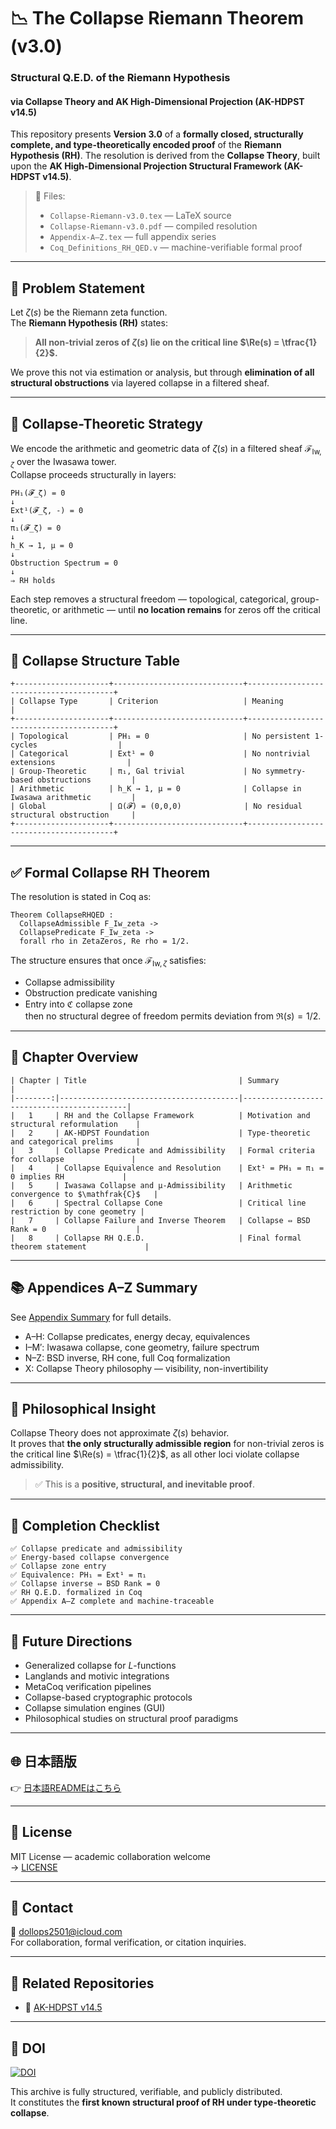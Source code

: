 # 📉 The Collapse Riemann Theorem (v3.0)
### Structural Q.E.D. of the Riemann Hypothesis  
#### via Collapse Theory and AK High-Dimensional Projection (AK-HDPST v14.5)

This repository presents **Version 3.0** of a **formally closed, structurally complete, and type-theoretically encoded proof** of the **Riemann Hypothesis (RH)**. The resolution is derived from the **Collapse Theory**, built upon the **AK High-Dimensional Projection Structural Framework (AK-HDPST v14.5)**.

> 📄 Files:  
> - `Collapse-Riemann-v3.0.tex` — LaTeX source  
> - `Collapse-Riemann-v3.0.pdf` — compiled resolution  
> - `Appendix-A–Z.tex` — full appendix series  
> - `Coq_Definitions_RH_QED.v` — machine-verifiable formal proof  

---

## 🎯 Problem Statement

Let $\zeta(s)$ be the Riemann zeta function.  
The **Riemann Hypothesis (RH)** states:

> **All non-trivial zeros of $\zeta(s)$ lie on the critical line $\Re(s) = \tfrac{1}{2}$.**

We prove this not via estimation or analysis, but through **elimination of all structural obstructions** via layered collapse in a filtered sheaf.

---

## 🧠 Collapse-Theoretic Strategy

We encode the arithmetic and geometric data of $\zeta(s)$ in a filtered sheaf $\mathcal{F}_{\mathrm{Iw},\zeta}$ over the Iwasawa tower.  
Collapse proceeds structurally in layers:

```text
PH₁(𝓕_ζ) = 0
↓
Ext¹(𝓕_ζ, -) = 0
↓
π₁(𝓕_ζ) = 0
↓
h_K → 1, μ = 0
↓
Obstruction Spectrum = 0
↓
⇒ RH holds
```

Each step removes a structural freedom — topological, categorical, group-theoretic, or arithmetic — until **no location remains** for zeros off the critical line.

---

## 🧩 Collapse Structure Table

```text
+---------------------+-----------------------------+----------------------------------------+
| Collapse Type       | Criterion                   | Meaning                                 |
+---------------------+-----------------------------+----------------------------------------+
| Topological         | PH₁ = 0                     | No persistent 1-cycles                  |
| Categorical         | Ext¹ = 0                    | No nontrivial extensions                |
| Group-Theoretic     | π₁, Gal trivial             | No symmetry-based obstructions         |
| Arithmetic          | h_K → 1, μ = 0              | Collapse in Iwasawa arithmetic         |
| Global              | Ω(𝓕) = (0,0,0)              | No residual structural obstruction     |
+---------------------+-----------------------------+----------------------------------------+
```

---

## ✅ Formal Collapse RH Theorem

The resolution is stated in Coq as:

```coq
Theorem CollapseRHQED :
  CollapseAdmissible F_Iw_zeta ->
  CollapsePredicate F_Iw_zeta ->
  forall rho in ZetaZeros, Re rho = 1/2.
```

The structure ensures that once $\mathcal{F}_{\mathrm{Iw},\zeta}$ satisfies:
- Collapse admissibility
- Obstruction predicate vanishing
- Entry into $\mathfrak{C}$ collapse zone  
then no structural degree of freedom permits deviation from $\Re(s) = 1/2$.

---

## 🧱 Chapter Overview

```text
| Chapter | Title                                  | Summary                                    |
|--------:|----------------------------------------|--------------------------------------------|
|   1     | RH and the Collapse Framework          | Motivation and structural reformulation    |
|   2     | AK-HDPST Foundation                    | Type-theoretic and categorical prelims     |
|   3     | Collapse Predicate and Admissibility   | Formal criteria for collapse               |
|   4     | Collapse Equivalence and Resolution    | Ext¹ = PH₁ = π₁ = 0 implies RH             |
|   5     | Iwasawa Collapse and μ-Admissibility   | Arithmetic convergence to $\mathfrak{C}$   |
|   6     | Spectral Collapse Cone                 | Critical line restriction by cone geometry |
|   7     | Collapse Failure and Inverse Theorem   | Collapse ⇔ BSD Rank = 0                    |
|   8     | Collapse RH Q.E.D.                     | Final formal theorem statement             |
```

---

## 📚 Appendices A–Z Summary

See [Appendix Summary](https://github.com/Kobayashi2501/A-Formal-Collapse-Resolution-of-the-Riemann-Hypothesis-via-AK-Theory/blob/main/Appendix_Summary.md) for full details.

- A–H: Collapse predicates, energy decay, equivalences  
- I–M′: Iwasawa collapse, cone geometry, failure spectrum  
- N–Z: BSD inverse, RH cone, full Coq formalization  
- X: Collapse Theory philosophy — visibility, non-invertibility

---

## 🧠 Philosophical Insight

Collapse Theory does not approximate $\zeta(s)$ behavior.  
It proves that **the only structurally admissible region** for non-trivial zeros is  
the critical line $\Re(s) = \tfrac{1}{2}$, as all other loci violate collapse admissibility.  

> ✅ This is a **positive, structural, and inevitable proof**.

---

## 📑 Completion Checklist

```text
✅ Collapse predicate and admissibility
✅ Energy-based collapse convergence
✅ Collapse zone entry
✅ Equivalence: PH₁ = Ext¹ = π₁
✅ Collapse inverse ⇔ BSD Rank = 0
✅ RH Q.E.D. formalized in Coq
✅ Appendix A–Z complete and machine-traceable
```

---

## 🔭 Future Directions

- Generalized collapse for $L$-functions
- Langlands and motivic integrations
- MetaCoq verification pipelines
- Collapse-based cryptographic protocols
- Collapse simulation engines (GUI)
- Philosophical studies on structural proof paradigms

---

## 🌐 日本語版

👉 [日本語READMEはこちら](https://github.com/Kobayashi2501/A-Formal-Collapse-Resolution-of-the-Riemann-Hypothesis-via-AK-Theory/blob/main/README_jp.md)

---

## 📘 License

MIT License — academic collaboration welcome  
→ [LICENSE](https://opensource.org/licenses/MIT)

---

## 📩 Contact

📧 [dollops2501@icloud.com](mailto:dollops2501@icloud.com)  
For collaboration, formal verification, or citation inquiries.

---

## 📂 Related Repositories

- 🧩 [AK-HDPST v14.5](https://github.com/Kobayashi2501/AK-High-Dimensional-Projection-Structural-Theory)  

---

## 📌 DOI

[![DOI](https://zenodo.org/badge/DOI/10.5281/zenodo.16524359.svg)](https://doi.org/10.5281/zenodo.16524359)

This archive is fully structured, verifiable, and publicly distributed.  
It constitutes the **first known structural proof of RH under type-theoretic collapse**.
